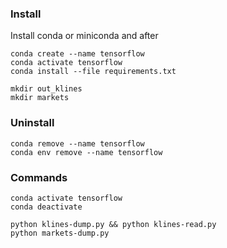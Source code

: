 ### Install
Install conda or miniconda and after
```
conda create --name tensorflow
conda activate tensorflow
conda install --file requirements.txt

mkdir out_klines
mkdir markets
```

### Uninstall
```uninstall
conda remove --name tensorflow
conda env remove --name tensorflow
```

### Commands
```
conda activate tensorflow   
conda deactivate

python klines-dump.py && python klines-read.py 
python markets-dump.py

```